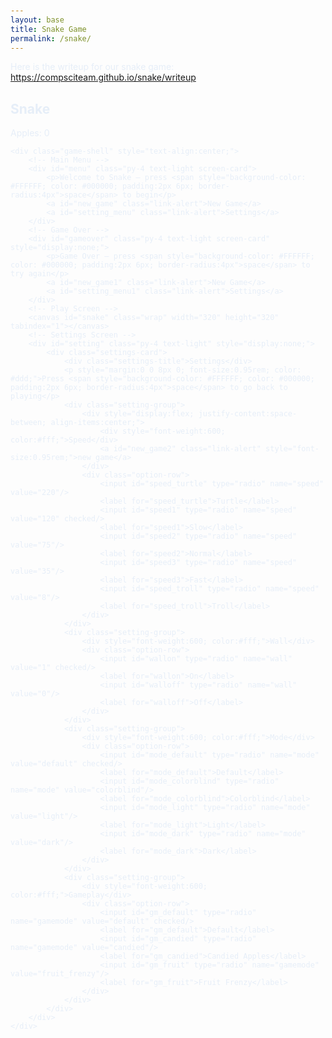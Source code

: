 ```yaml
---
layout: base
title: Snake Game
permalink: /snake/
---
```


Here is the writeup for our snake game: <https://compsciteam.github.io/snake/writeup>

<style>
    /* Page and layout */
    body{
        // background: linear-gradient(180deg, #0f1724 0%, #112131 60%);
        color: #e6eef8;
        font-family: -apple-system, BlinkMacSystemFont, "Segoe UI", Roboto, "Helvetica Neue", Arial;
        -webkit-font-smoothing: antialiased;
        -moz-osx-font-smoothing: grayscale;
        padding: 28px 12px;
    }
    .wrap{
        margin-left: auto;
        margin-right: auto;
        display: block;
    }

    /* central game card */
    .game-shell{
        max-width: 520px;
        margin: 0 auto;
        background: rgba(255,255,255,0.03);
        border-radius: 14px;
        padding: 18px;
        box-shadow: 0 10px 30px rgba(2,6,23,0.6);
    }

    canvas{
        display: none;
        width: 100%;
        height: auto;
        border-radius: 10px;
        border: 6px solid rgba(255,255,255,0.08);
        box-shadow: 0 8px 18px rgba(0,0,0,0.6), inset 0 0 18px rgba(255,255,255,0.02);
        background: linear-gradient(180deg, #99d750 0%, #74c02a 100%);
    }
    canvas:focus{ outline: none; }

    /* All screens style (menu, settings, gameover) */
    #gameover p, #setting p, #menu p{ font-size: 18px; margin: 8px 0; }

    .screen-card{
        background: linear-gradient(180deg, rgba(255,255,255,0.02), rgba(255,255,255,0.01));
        padding: 18px;
        border-radius: 10px;
        margin: 14px auto;
        max-width: 420px;
        box-shadow: 0 6px 18px rgba(0,0,0,0.45);
    }

    /* make the action anchors look like buttons */
    .link-alert{
        display:inline-block;
        padding: 10px 16px;
        border-radius: 8px;
        margin: 6px 6px 0 0;
        background: linear-gradient(180deg,#2b7af0,#1453c7);
        color: #fff;
        text-decoration: none;
        font-weight: 600;
        box-shadow: 0 6px 16px rgba(20,40,90,0.45);
        transition: transform 0.12s ease, box-shadow 0.12s ease;
    }
    .link-alert:hover{ transform: translateY(-2px); box-shadow: 0 10px 24px rgba(20,40,90,0.55); cursor:pointer; }

    #menu{ display: block; }
    #gameover{ display: none; }
    #setting{ display: none; }

    /* keep settings input hidden but style labels as pills (see below) */
    #setting input{ display:none; }
    #setting label{ cursor: pointer; }
    #setting input:checked + label{ background-color: #FFF; color: #000; }
    /* New styles for improved settings UI */
    #setting { 
        display: flex;
        justify-content: center;
        align-items: center;
        padding: 1rem;
    }
    .settings-card{
        width: 100%;
        max-width: 420px;
        background: rgba(0,0,0,0.18);
        border-radius: 12px;
        padding: 18px;
        box-shadow: 0 6px 18px rgba(0,0,0,0.35);
        text-align: left;
    }
    .settings-title{
        font-size: 1.15rem;
        margin-bottom: 8px;
        font-weight: 600;
        color: #fff;
    }
    .setting-group{
        margin: 12px 0;
    }
    .option-row{
        display: flex;
        gap: 8px;
        flex-wrap: wrap;
        margin-top: 8px;
    }
    /* pill style labels for radios */
    #setting input + label{
        display: inline-block;
        padding: 8px 14px;
        border-radius: 999px;
        background: rgba(255,255,255,0.06);
        color: #eaeaea;
        border: 1px solid rgba(255,255,255,0.06);
        transition: all 0.15s ease-in-out;
        user-select: none;
    }
    #setting input:checked + label{
        background-color: #fff;
        color: #000;
        box-shadow: 0 4px 10px rgba(0,0,0,0.2) inset;
        transform: translateY(-1px);
    }
    #setting p{ color: #f1f1f1; }
    /* small responsive tweak */
    @media (max-width: 520px){
        .game-shell{ padding: 12px; border-radius: 10px; }
        .screen-card, .settings-card{ margin: 10px; padding: 14px; }
        canvas{ border-width: 4px; }
    }
</style>

<h2>Snake</h2>
<div class="container">
    <p class="fs-4">Apples: <span id="score_value">0</span></p>

    <div class="game-shell" style="text-align:center;">
        <!-- Main Menu -->
        <div id="menu" class="py-4 text-light screen-card">
            <p>Welcome to Snake — press <span style="background-color: #FFFFFF; color: #000000; padding:2px 6px; border-radius:4px">space</span> to begin</p>
            <a id="new_game" class="link-alert">New Game</a>
            <a id="setting_menu" class="link-alert">Settings</a>
        </div>
        <!-- Game Over -->
        <div id="gameover" class="py-4 text-light screen-card" style="display:none;">
            <p>Game Over — press <span style="background-color: #FFFFFF; color: #000000; padding:2px 6px; border-radius:4px">space</span> to try again</p>
            <a id="new_game1" class="link-alert">New Game</a>
            <a id="setting_menu1" class="link-alert">Settings</a>
        </div>
        <!-- Play Screen -->
        <canvas id="snake" class="wrap" width="320" height="320" tabindex="1"></canvas>
        <!-- Settings Screen -->
        <div id="setting" class="py-4 text-light" style="display:none;">
            <div class="settings-card">
                <div class="settings-title">Settings</div>
                <p style="margin:0 0 8px 0; font-size:0.95rem; color: #ddd;">Press <span style="background-color: #FFFFFF; color: #000000; padding:2px 6px; border-radius:4px">space</span> to go back to playing</p>
                <div class="setting-group">
                    <div style="display:flex; justify-content:space-between; align-items:center;">
                        <div style="font-weight:600; color:#fff;">Speed</div>
                        <a id="new_game2" class="link-alert" style="font-size:0.95rem;">new game</a>
                    </div>
                    <div class="option-row">
                        <input id="speed_turtle" type="radio" name="speed" value="220"/>
                        <label for="speed_turtle">Turtle</label>
                        <input id="speed1" type="radio" name="speed" value="120" checked/>
                        <label for="speed1">Slow</label>
                        <input id="speed2" type="radio" name="speed" value="75"/>
                        <label for="speed2">Normal</label>
                        <input id="speed3" type="radio" name="speed" value="35"/>
                        <label for="speed3">Fast</label>
                        <input id="speed_troll" type="radio" name="speed" value="8"/>
                        <label for="speed_troll">Troll</label>
                    </div>
                </div>
                <div class="setting-group">
                    <div style="font-weight:600; color:#fff;">Wall</div>
                    <div class="option-row">
                        <input id="wallon" type="radio" name="wall" value="1" checked/>
                        <label for="wallon">On</label>
                        <input id="walloff" type="radio" name="wall" value="0"/>
                        <label for="walloff">Off</label>
                    </div>
                </div>
                <div class="setting-group">
                    <div style="font-weight:600; color:#fff;">Mode</div>
                    <div class="option-row">
                        <input id="mode_default" type="radio" name="mode" value="default" checked/>
                        <label for="mode_default">Default</label>
                        <input id="mode_colorblind" type="radio" name="mode" value="colorblind"/>
                        <label for="mode_colorblind">Colorblind</label>
                        <input id="mode_light" type="radio" name="mode" value="light"/>
                        <label for="mode_light">Light</label>
                        <input id="mode_dark" type="radio" name="mode" value="dark"/>
                        <label for="mode_dark">Dark</label>
                    </div>
                </div>
                <div class="setting-group">
                    <div style="font-weight:600; color:#fff;">Gameplay</div>
                    <div class="option-row">
                        <input id="gm_default" type="radio" name="gamemode" value="default" checked/>
                        <label for="gm_default">Default</label>
                        <input id="gm_candied" type="radio" name="gamemode" value="candied"/>
                        <label for="gm_candied">Candied Apples</label>
                        <input id="gm_fruit" type="radio" name="gamemode" value="fruit_frenzy"/>
                        <label for="gm_fruit">Fruit Frenzy</label>
                    </div>
                </div>
            </div>
        </div>
    </div>
</div>

<script>
    (function(){
        /* Attributes of Game */
        /////////////////////////////////////////////////////////////
        // Canvas & Context
        const canvas = document.getElementById("snake");
        const ctx = canvas.getContext("2d");
        // HTML Game IDs
        const SCREEN_SNAKE = 0;
        const screen_snake = document.getElementById("snake");
    const ele_score = document.getElementById("score_value");
    const speed_setting = document.getElementsByName("speed");
    const wall_setting = document.getElementsByName("wall");
    const mode_setting = document.getElementsByName("mode");
    const gamemode_setting = document.getElementsByName("gamemode");
        // HTML Screen IDs (div)
        const SCREEN_MENU = -1, SCREEN_GAME_OVER=1, SCREEN_SETTING=2;
        const screen_menu = document.getElementById("menu");
        const screen_game_over = document.getElementById("gameover");
        const screen_setting = document.getElementById("setting");
        // HTML Event IDs (a tags)
        const button_new_game = document.getElementById("new_game");
        const button_new_game1 = document.getElementById("new_game1");
        const button_new_game2 = document.getElementById("new_game2");
        const button_setting_menu = document.getElementById("setting_menu");
        const button_setting_menu1 = document.getElementById("setting_menu1");
        // Game Control
        const BLOCK = 10;   // size of block rendering
        let SCREEN = SCREEN_MENU;
        let snake;
        let snake_dir;
        let snake_next_dir;
        let snake_speed;
        let food = {x: 0, y: 0};
        let score;
        let wall;
    // Color scheme variables (default values)
    let color_light_tile = "#a9d750"; // default light tile
    let color_dark_tile = "#a2d148";  // default dark tile
    let color_snake = "#2f00ffff";    // blue snake
    let color_apple = "#ff0000ff";    // red apple
    let color_golden = "#ffd700";     // golden apple color
    // gameplay mode
    let current_gamemode = 'default';
    // golden moving fruit state (used in Fruit Frenzy mode)
    let goldenFood = {
        x: -1,
        y: -1,
        vx: 1, // velocity in blocks per tick (can be negative)
        vy: 1,
        active: false
    };
        /* Display Control */
        /////////////////////////////////////////////////////////////
        // 0 for the game
        // 1 for the main menu
        // 2 for the settings screen
        // 3 for the game over screen
        let showScreen = function(screen_opt){
            SCREEN = screen_opt;
            switch(screen_opt){
                case SCREEN_SNAKE:
                    screen_snake.style.display = "block";
                    screen_menu.style.display = "none";
                    screen_setting.style.display = "none";
                    screen_game_over.style.display = "none";
                    break;
                case SCREEN_GAME_OVER:
                    screen_snake.style.display = "block";
                    screen_menu.style.display = "none";
                    screen_setting.style.display = "none";
                    screen_game_over.style.display = "block";
                    break;
                case SCREEN_SETTING:
                    screen_snake.style.display = "none";
                    screen_menu.style.display = "none";
                    screen_setting.style.display = "block";
                    screen_game_over.style.display = "none";
                    break;
            }
        }
        /* Actions and Events  */
        /////////////////////////////////////////////////////////////
        window.onload = function(){
            // HTML Events to Functions
            button_new_game.onclick = function(){newGame();};
            button_new_game1.onclick = function(){newGame();};
            button_new_game2.onclick = function(){newGame();};
            button_setting_menu.onclick = function(){showScreen(SCREEN_SETTING);};
            button_setting_menu1.onclick = function(){showScreen(SCREEN_SETTING);};
            // speed
            setSnakeSpeed(150);
            for(let i = 0; i < speed_setting.length; i++){
                speed_setting[i].addEventListener("click", function(){
                    for(let i = 0; i < speed_setting.length; i++){
                        if(speed_setting[i].checked){
                            setSnakeSpeed(speed_setting[i].value);
                        }
                    }
                });
            }
            // wall setting
            setWall(1);
            for(let i = 0; i < wall_setting.length; i++){
                wall_setting[i].addEventListener("click", function(){
                    for(let i = 0; i < wall_setting.length; i++){
                        if(wall_setting[i].checked){
                            setWall(wall_setting[i].value);
                        }
                    }
                });
            }
            // mode setting (colors)
            function applyMode(mode){
                switch(mode){
                    case 'colorblind':
                        // high contrast, colorblind-friendly palette
                        color_light_tile = '#ffd97a'; // warm yellow
                        color_dark_tile  = '#ffd15a';
                        color_snake = '#0000ff'; // bright blue
                        color_apple = '#ff00ff'; // magenta
                        break;
                    case 'light':
                        color_light_tile = '#f0f8e8';
                        color_dark_tile  = '#dfeccf';
                        color_snake = '#0b63d6';
                        color_apple = '#d32f2f';
                        break;
                    case 'dark':
                        color_light_tile = '#355a2b';
                        color_dark_tile  = '#243b1b';
                        color_snake = '#1e90ff';
                        color_apple = '#ff6b6b';
                        break;
                    default:
                        // default green scheme
                        color_light_tile = '#a9d750';
                        color_dark_tile  = '#a2d148';
                        color_snake = '#2f00ffff';
                        color_apple = '#ff0000ff';
                }
                // repaint if playing
                if(snake && snake.length){
                    for(let y = 0; y < canvas.height / BLOCK; y++) {
                        for(let x = 0; x < canvas.width / BLOCK; x++) {
                            ctx.fillStyle = ((x + y) % 2 === 0) ? color_light_tile : color_dark_tile;
                            ctx.fillRect(x * BLOCK, y * BLOCK, BLOCK, BLOCK);
                        }
                    }
                    for(let i = 0; i < snake.length; i++) activeDot(snake[i].x, snake[i].y);
                    activeApple(food.x, food.y);
                }
            }
            for(let i = 0; i < mode_setting.length; i++){
                mode_setting[i].addEventListener('click', function(){
                    for(let j = 0; j < mode_setting.length; j++){
                        if(mode_setting[j].checked) applyMode(mode_setting[j].value);
                    }
                });
            }
            // gameplay mode listeners
            for(let i = 0; i < gamemode_setting.length; i++){
                gamemode_setting[i].addEventListener('click', function(){
                    for(let j = 0; j < gamemode_setting.length; j++){
                        if(gamemode_setting[j].checked) current_gamemode = gamemode_setting[j].value;
                    }
                });
            }
            // activate window events
            window.addEventListener("keydown", function(evt) {
                // spacebar detected
                if(evt.code === "Space" && SCREEN !== SCREEN_SNAKE)
                    newGame();
            }, true);
        }
        /* Snake is on the Go (Driver Function)  */
        /////////////////////////////////////////////////////////////
        let mainLoop = function(){
            let _x = snake[0].x;
            let _y = snake[0].y;
            snake_dir = snake_next_dir;   // read async event key
            // Direction 0 - Up, 1 - Right, 2 - Down, 3 - Left
            switch(snake_dir){
                case 0: _y--; break;
                case 1: _x++; break;
                case 2: _y++; break;
                case 3: _x--; break;
            }
            snake.pop(); // tail is removed
            snake.unshift({x: _x, y: _y}); // head is new in new position/orientation
            // Wall Checker
            if(wall === 1){
                // Wall on, Game over test
                if (snake[0].x < 0 || snake[0].x === canvas.width / BLOCK || snake[0].y < 0 || snake[0].y === canvas.height / BLOCK){
                    showScreen(SCREEN_GAME_OVER);
                    return;
                }
            }else{
                // Wall Off, Circle around
                for(let i = 0, x = snake.length; i < x; i++){
                    if(snake[i].x < 0){
                        snake[i].x = snake[i].x + (canvas.width / BLOCK);
                    }
                    if(snake[i].x === canvas.width / BLOCK){
                        snake[i].x = snake[i].x - (canvas.width / BLOCK);
                    }
                    if(snake[i].y < 0){
                        snake[i].y = snake[i].y + (canvas.height / BLOCK);
                    }
                    if(snake[i].y === canvas.height / BLOCK){
                        snake[i].y = snake[i].y - (canvas.height / BLOCK);
                    }
                }
            }
            // Snake vs Snake checker
            for(let i = 1; i < snake.length; i++){
                // Game over test
                if (snake[0].x === snake[i].x && snake[0].y === snake[i].y){
                    showScreen(SCREEN_GAME_OVER);
                    return;
                }
            }
            // Snake eats food checker
            if(checkBlock(snake[0].x, snake[0].y, food.x, food.y)){
                snake[snake.length] = {x: snake[0].x, y: snake[0].y};
                altScore(++score);
                addFood();
                activeDot(food.x, food.y);
                // If Candied Apples gamemode is enabled, speed up slightly on each apple
                if(current_gamemode === 'candied'){
                    // each candied apple makes the snake a bit faster: decrease delay by 5ms per apple, floor at 6ms
                    const newSpeed = Math.max(6, Number(snake_speed) - 5);
                    setSnakeSpeed(newSpeed);
                }
            }
            // Fruit Frenzy: check golden moving fruit collision
            if(goldenFood.active && checkBlock(snake[0].x, snake[0].y, goldenFood.x, goldenFood.y)){
                // grow snake by one block
                snake[snake.length] = {x: snake[0].x, y: snake[0].y};
                // award 3 points for golden apple
                score += 3;
                altScore(score);
                // deactivate golden and respawn normal food
                goldenFood.active = false;
                addFood();
                // small speed boost when golden eaten (optional): decrease delay by 8ms, but not below 6ms
                if(current_gamemode === 'fruit_frenzy'){
                    const newSpeed = Math.max(6, Number(snake_speed) - 8);
                    setSnakeSpeed(newSpeed);
                }
            }
            // Repaint canvas with checkered background
            for(let y = 0; y < canvas.height / BLOCK; y++) {
                for(let x = 0; x < canvas.width / BLOCK; x++) {
                    ctx.fillStyle = ((x + y) % 2 === 0) ? color_light_tile : color_dark_tile;
                    ctx.fillRect(x * BLOCK, y * BLOCK, BLOCK, BLOCK);
                }
            }
            // Paint snake
            for(let i = 0; i < snake.length; i++){
                activeDot(snake[i].x, snake[i].y);
            }
            // Paint food
            activeApple(food.x, food.y);
            // Paint golden food if active
            if(goldenFood.active){
                // draw golden with a different color
                ctx.fillStyle = color_golden;
                ctx.fillRect(goldenFood.x * BLOCK, goldenFood.y * BLOCK, BLOCK, BLOCK);
            }
            // Debug
            //document.getElementById("debug").innerHTML = snake_dir + " " + snake_next_dir + " " + snake[0].x + " " + snake[0].y;
            // Recursive call after speed delay, déjà vu
            // move golden fruit between frames (simple bouncing logic)
            if(goldenFood.active){
                // advance position by velocity
                goldenFood.x += goldenFood.vx;
                goldenFood.y += goldenFood.vy;
                // bounce off edges (reverse velocity when hitting walls)
                if(goldenFood.x < 0){ goldenFood.x = 0; goldenFood.vx *= -1; }
                if(goldenFood.x >= canvas.width / BLOCK){ goldenFood.x = (canvas.width / BLOCK) - 1; goldenFood.vx *= -1; }
                if(goldenFood.y < 0){ goldenFood.y = 0; goldenFood.vy *= -1; }
                if(goldenFood.y >= canvas.height / BLOCK){ goldenFood.y = (canvas.height / BLOCK) - 1; goldenFood.vy *= -1; }
            }

            setTimeout(mainLoop, snake_speed);
        }
        /* New Game setup */
        /////////////////////////////////////////////////////////////
        let newGame = function(){
            // snake game screen
            showScreen(SCREEN_SNAKE);
            screen_snake.focus();
            // game score to zero
            score = 0;
            altScore(score);
            // initial snake
            snake = [];
            snake.push({x: 0, y: 15});
            snake_next_dir = 1;
            // food on canvas
            addFood();
            // reset golden fruit state
            goldenFood.active = false;
            goldenFood.x = -1; goldenFood.y = -1; goldenFood.vx = 1; goldenFood.vy = 1;
            // activate canvas event
            canvas.onkeydown = function(evt) {
                changeDir(evt.keyCode);
            }
            mainLoop();
        }
        /* Key Inputs and Actions */
        /////////////////////////////////////////////////////////////
        let changeDir = function(key){
            // test key and switch direction
            switch(key) {
                case 37: // left arrow
                case 65: // 'A'
                    if (snake_dir !== 1) // not right
                        snake_next_dir = 3; // then switch left
                    break;
                case 38: // up arrow
                case 87: // 'W'
                    if (snake_dir !== 2) // not down
                        snake_next_dir = 0; // then switch up
                    break;
                case 39: // right arrow
                case 68: // 'D'
                    if (snake_dir !== 3) // not left
                        snake_next_dir = 1; // then switch right
                    break;
                case 40: // down arrow
                case 83: // 'S'
                    if (snake_dir !== 0) // not up
                        snake_next_dir = 2; // then switch down
                    break;
            }
        }
        /* Dot for Food or Snake part */
        /////////////////////////////////////////////////////////////
        let activeDot = function(x, y){
                    ctx.fillStyle = color_snake;
            ctx.fillRect(x * BLOCK, y * BLOCK, BLOCK, BLOCK);
        }

        let activeApple = function(x, y){
                    ctx.fillStyle = color_apple;
            ctx.fillRect(x * BLOCK, y * BLOCK, BLOCK, BLOCK);
        }   

        /* Random food placement */
        /////////////////////////////////////////////////////////////
        let addFood = function(){
                    // If Fruit Frenzy mode is active, occasionally spawn a moving golden fruit
                    if(current_gamemode === 'fruit_frenzy' && Math.random() < 0.25 && !goldenFood.active){
                        // attempt to place golden fruit not on the snake
                        let gx = Math.floor(Math.random() * ((canvas.width / BLOCK) - 1));
                        let gy = Math.floor(Math.random() * ((canvas.height / BLOCK) - 1));
                        for(let i = 0; i < snake.length; i++){
                            if(checkBlock(gx, gy, snake[i].x, snake[i].y)){
                                // collision with snake, retry
                                return addFood();
                            }
                        }
                        goldenFood.x = gx;
                        goldenFood.y = gy;
                        // give it random small velocity of -1, 0, or 1 (avoid 0,0)
                        goldenFood.vx = (Math.random() < 0.5) ? 1 : -1;
                        goldenFood.vy = (Math.random() < 0.5) ? 1 : -1;
                        goldenFood.active = true;
                        // also place a normal food somewhere else
                        food.x = Math.floor(Math.random() * ((canvas.width / BLOCK) - 1));
                        food.y = Math.floor(Math.random() * ((canvas.height / BLOCK) - 1));
                        for(let i = 0; i < snake.length; i++){
                            if(checkBlock(food.x, food.y, snake[i].x, snake[i].y)){
                                return addFood();
                            }
                        }
                        return;
                    }
                    // default single static food
                    food.x = Math.floor(Math.random() * ((canvas.width / BLOCK) - 1));
                    food.y = Math.floor(Math.random() * ((canvas.height / BLOCK) - 1));
                    for(let i = 0; i < snake.length; i++){
                        if(checkBlock(food.x, food.y, snake[i].x, snake[i].y)){
                            addFood();
                        }
                    }
        }
        /* Collision Detection */
        /////////////////////////////////////////////////////////////
        let checkBlock = function(x, y, _x, _y){
            return (x === _x && y === _y);
        }
        /* Update Score */
        /////////////////////////////////////////////////////////////
        let altScore = function(score_val){
            ele_score.innerHTML = String(score_val);
        }
        /////////////////////////////////////////////////////////////
        // Change the snake speed (delay in ms) - larger = slower
        // Turtle = 220 (hilariously slow)
        // Slow   = 120
        // Normal = 75
        // Fast   = 35
        // Troll  = 8   (ridiculously fast)
        let setSnakeSpeed = function(speed_value){
            snake_speed = speed_value;
        }
        /////////////////////////////////////////////////////////////
        let setWall = function(wall_value){
            wall = wall_value;
            if(wall === 0){screen_snake.style.borderColor = "#606060";}
            if(wall === 1){screen_snake.style.borderColor = "#FFFFFF";}
        }
    })();
</script>
